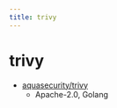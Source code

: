 ```yaml
---
title: trivy
---
```


# trivy

- [aquasecurity/trivy](https://github.com/aquasecurity/trivy)
  - Apache-2.0, Golang
